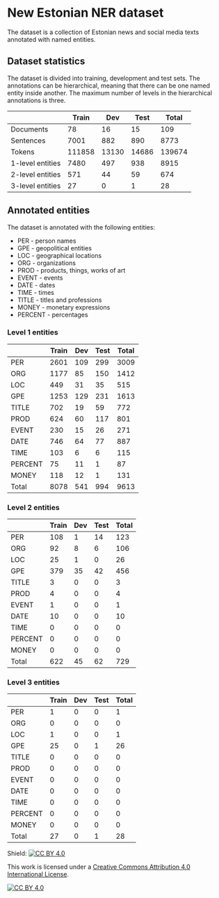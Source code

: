 # New Estonian NER dataset

The dataset is a collection of Estonian news and social media texts annotated with named entities. 

## Dataset statistics

The dataset is divided into training, development and test sets. The annotations can be hierarchical, meaning that there can be one named entity inside another. The maximum number of levels in the hierarchical annotations is three. 

|                 | Train  | Dev   | Test  | Total  |
|-----------------|--------|-------|-------|--------|
| Documents       | 78     | 16    | 15    | 109    |
| Sentences       | 7001   | 882   | 890   | 8773   |
| Tokens          | 111858 | 13130 | 14686 | 139674 |
|1-level entities	| 7480	 | 497	 | 938	 | 8915   |
|2-level entities	| 571    | 44	   | 59	   | 674    |
|3-level entities	| 27	   | 0	   | 1	   | 28     |

## Annotated entities

The dataset is annotated with the following entities: 
* PER - person names
*	GPE - geopolitical entities
* LOC - geographical locations
* ORG - organizations
* PROD - products, things, works of art
* EVENT - events
* DATE - dates
* TIME - times
* TITLE - titles and professions
* MONEY - monetary expressions
* PERCENT - percentages

### Level 1 entities

|         | Train | Dev | Test  | Total |
|---------|-------|-----|-------|-------|
| PER	    | 2601	| 109	| 299	  | 3009  |
| ORG	    | 1177	| 85	| 150	  | 1412  | 
| LOC	    | 449	  | 31	| 35	  | 515   |
| GPE	    | 1253	| 129	| 231	  | 1613  |
| TITLE   | 702	  | 19 	| 59	  | 772   |
| PROD	  | 624	  | 60	| 117	  | 801   |
| EVENT	  | 230	  | 15	| 26	  | 271   |
| DATE	  | 746	  | 64	| 77	  | 887   |
| TIME	  | 103	  | 6	  | 6	    | 115   |
| PERCENT	| 75	  | 11	| 1	  | 87    |
| MONEY	  | 118	  | 12 	| 1	  | 131   |
| Total   | 8078	| 541	| 994   | 9613  |

### Level 2 entities

|         | Train | Dev | Test  | Total |
|---------|-------|-----|-------|-------|
| PER	    | 108   | 1	  | 14	  | 123   |
| ORG	    | 92	  | 8	  | 6	    | 106   |
| LOC	    | 25	  | 1 	| 0	    | 26    |
| GPE	    | 379	  | 35	| 42	  | 456   |
| TITLE	  | 3	    | 0	  | 0	    | 3     |
| PROD    | 4	    | 0	  | 0	    | 4     |
| EVENT	  | 1	    | 0	  | 0	    | 1     |
| DATE	  | 10	  | 0	  | 0	    | 10    |
| TIME	  | 0	    | 0	  | 0     | 0     |
| PERCENT	| 0	    | 0	  | 0	    | 0     |
| MONEY   | 0   	| 0	  | 0	    | 0     |
| Total	  | 622	  | 45	| 62	  | 729   |


### Level 3 entities

|         | Train | Dev | Test  | Total |
|---------|-------|-----|-------|-------|
| PER	    | 1     | 0	  | 0	    | 1     |
| ORG	    | 0	    | 0	  | 0	    | 0     |
| LOC	    | 1	    | 0 	| 0	    | 1     |
| GPE	    | 25	  | 0	  | 1	    | 26    |
| TITLE	  | 0	    | 0	  | 0	    | 0     |
| PROD    | 0	    | 0	  | 0	    | 0     |
| EVENT	  | 0	    | 0	  | 0	    | 0     |
| DATE	  | 0	    | 0	  | 0	    | 0     |
| TIME	  | 0	    | 0	  | 0     | 0     |
| PERCENT	| 0	    | 0	  | 0	    | 0     |
| MONEY   | 0   	| 0	  | 0	    | 0     |
| Total	  | 27	  | 0	  | 1	    | 28    |


Shield: [![CC BY 4.0][cc-by-shield]][cc-by]

This work is licensed under a
[Creative Commons Attribution 4.0 International License][cc-by].

[![CC BY 4.0][cc-by-image]][cc-by]

[cc-by]: http://creativecommons.org/licenses/by/4.0/
[cc-by-image]: https://i.creativecommons.org/l/by/4.0/88x31.png
[cc-by-shield]: https://img.shields.io/badge/License-CC%20BY%204.0-lightgrey.svg


